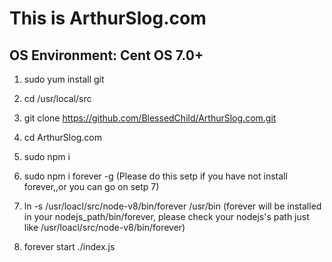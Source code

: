 # This is ArthurSlog.com

## OS Environment: Cent OS 7.0+

1. sudo yum install git

2. cd /usr/local/src 

3. git clone https://github.com/BlessedChild/ArthurSlog.com.git

4. cd ArthurSlog.com

5. sudo npm i

6. sudo npm i forever -g (Please do this setp if you have not install forever,,or you can go on setp 7)

7. ln -s /usr/loacl/src/node-v8/bin/forever /usr/bin (forever will be installed in your nodejs_path/bin/forever, please check your nodejs's path just like /usr/loacl/src/node-v8/bin/forever)

8. forever start ./index.js